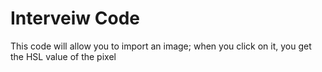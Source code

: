 # Interveiw Code
This code will allow you to import an image;
when you click on it, you get the HSL value of the pixel
